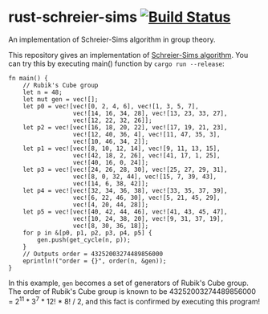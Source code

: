 # rust-schreier-sims [![Build Status](https://github.com/koba-e964/rust-schreier-sims/actions/workflows/rust.yml/badge.svg?branch=master)](https://github.com/koba-e964/rust-schreier-sims/actions/workflows/rust.yml?query=branch%3Amaster)
An implementation of Schreier-Sims algorithm in group theory.

This repository gives an implementation of [Schreier-Sims algorithm](https://en.wikipedia.org/wiki/Schreier%E2%80%93Sims_algorithm).
You can try this by executing main() function by `cargo run --release`:
```
fn main() {
    // Rubik's Cube group
    let n = 48;
    let mut gen = vec![];
    let p0 = vec![vec![0, 2, 4, 6], vec![1, 3, 5, 7],
                  vec![14, 16, 34, 28], vec![13, 23, 33, 27],
                  vec![12, 22, 32, 26]];
    let p2 = vec![vec![16, 18, 20, 22], vec![17, 19, 21, 23],
                  vec![12, 40, 36, 4], vec![11, 47, 35, 3],
                  vec![10, 46, 34, 2]];
    let p1 = vec![vec![8, 10, 12, 14], vec![9, 11, 13, 15],
                  vec![42, 18, 2, 26], vec![41, 17, 1, 25],
                  vec![40, 16, 0, 24]];
    let p3 = vec![vec![24, 26, 28, 30], vec![25, 27, 29, 31],
                  vec![8, 0, 32, 44], vec![15, 7, 39, 43],
                  vec![14, 6, 38, 42]];
    let p4 = vec![vec![32, 34, 36, 38], vec![33, 35, 37, 39],
                  vec![6, 22, 46, 30], vec![5, 21, 45, 29],
                  vec![4, 20, 44, 28]];
    let p5 = vec![vec![40, 42, 44, 46], vec![41, 43, 45, 47],
                  vec![10, 24, 38, 20], vec![9, 31, 37, 19],
                  vec![8, 30, 36, 18]];
    for p in &[p0, p1, p2, p3, p4, p5] {
        gen.push(get_cycle(n, p));
    }
    // Outputs order = 43252003274489856000
    eprintln!("order = {}", order(n, &gen));
}
```
In this example, `gen` becomes a set of generators of Rubik's Cube group.
The order of Rubik's Cube group is known to be 43252003274489856000 = 2<sup>11</sup> * 3<sup>7</sup> * 12! * 8! / 2, and this fact is confirmed by executing this program!
